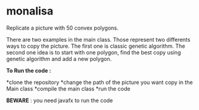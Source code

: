 # monalisa
Replicate a picture with 50 convex polygons.

There are two examples in the main class. Those represent two differents ways to copy the picture. 
The first one is classic genetic algorithm.
The second one idea is to start with one polygon, find the best copy using genetic algorithm and add a new polygon.

**To Run the code :**

*clone the repository 
*change the path of the picture you want copy in the Main class
*compile the main class
*run the code


**BEWARE** : you need javafx to run the code

